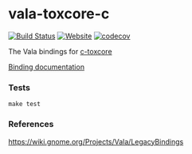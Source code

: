 # vala-toxcore-c

[![Build Status](https://travis-ci.org/naxuroqa/vala-toxcore-c.svg?branch=master)](https://travis-ci.org/naxuroqa/vala-toxcore-c)
[![Website](https://img.shields.io/website-up-down-green-red/http/shields.io.svg?label=documentation)](https://naxuroqa.github.io/vala-toxcore-c/)
[![codecov](https://codecov.io/gh/naxuroqa/vala-toxcore-c/branch/master/graph/badge.svg)](https://codecov.io/gh/naxuroqa/vala-toxcore-c)

The Vala bindings for [c-toxcore](https://github.com/TokTok/c-toxcore)

[Binding documentation](https://naxuroqa.github.io/vala-toxcore-c/)

### Tests

    make test

### References

https://wiki.gnome.org/Projects/Vala/LegacyBindings
